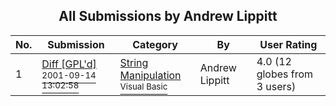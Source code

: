 ﻿<div align="center">

## All Submissions by Andrew Lippitt

</div>

No.  | Submission | Category | By   | User Rating
---- | ---------- | -------- | ---- | -----------
1 | [Diff \[GPL'd\]<br /><sup>2001-09-14 13:02:58</sup>](https://github.com/Planet-Source-Code/andrew-lippitt-diff-gpl-d__1-27233) | [String Manipulation<br /><sup>Visual Basic</sup>](../ByCategory/string-manipulation__1-5.md) | Andrew Lippitt | 4.0 (12 globes from 3 users)
